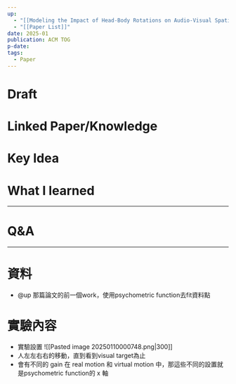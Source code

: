 ```yaml
---
up:
  - "[[Modeling the Impact of Head-Body Rotations on Audio-Visual Spatial Perception for Virtual Reality Applications]]"
  - "[[Paper List]]"
date: 2025-01
publication: ACM TOG
p-date: 
tags:
  - Paper
---
```

# Draft
# Linked Paper/Knowledge

# Key Idea
# What I learned
---
# Q&A
---
# 資料
- @up 那篇論文的前一個work，使用psychometric function去fit資料點
# 實驗內容
- 實驗設置
![[Pasted image 20250110000748.png|300]]
- 人左左右右的移動，直到看到visual target為止
- 會有不同的 gain 在 real motion 和 virtual motion 中，那這些不同的設置就是psychometric function的 x 軸
